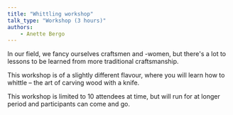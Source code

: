 ```yaml
---
title: "Whittling workshop"
talk_type: "Workshop (3 hours)"
authors:
    - Anette Bergo
---
```

In our field, we fancy ourselves craftsmen and -women, but there's a lot to lessons to be learned from more traditional craftsmanship.

This workshop is of a slightly different flavour, where you will learn how to whittle – the art of carving wood with a knife.

This workshop is limited to 10 attendees at time, but will run for at longer period and participants can come and go.